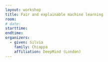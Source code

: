 ```yaml
---
layout: workshop
title: Fair and explainable machine learning
room: 
# date:
starttime: 
endtime: 
organizers:
  - given: Silvia
    family: Chiappa
    affiliation: DeepMind (London)
---
```

